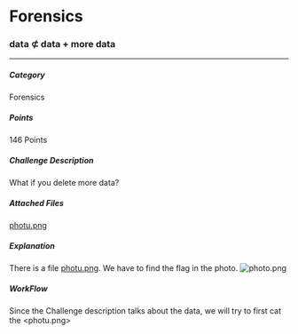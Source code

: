# Forensics
### data ⊄ data + more data
---
##### Category
Forensics
##### Points
146 Points
##### Challenge Description
What if you delete more data?
##### Attached Files
[photu.png](./photu.png)
##### Explanation
There is a file [photu.png](./photu.png). We have to find the flag in the photo.
![photo.png](./photu.png)
##### WorkFlow
Since the Challenge description talks about the data, we will try to first cat the <photu.png>


